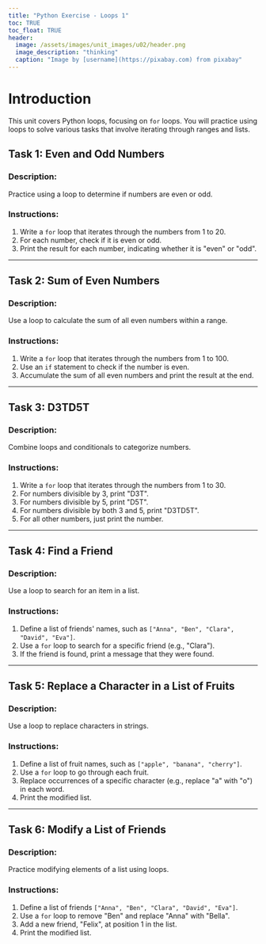 ```yaml
---
title: "Python Exercise - Loops 1"
toc: TRUE
toc_float: TRUE
header:
  image: /assets/images/unit_images/u02/header.png
  image_description: "thinking"
  caption: "Image by [username](https://pixabay.com) from pixabay"
---
```


# Introduction

This unit covers Python loops, focusing on `for` loops. You will practice using loops to solve various tasks that involve iterating through ranges and lists.

## Task 1: Even and Odd Numbers

### Description:
Practice using a loop to determine if numbers are even or odd.

### Instructions:
1. Write a `for` loop that iterates through the numbers from 1 to 20.
2. For each number, check if it is even or odd.
3. Print the result for each number, indicating whether it is "even" or "odd".

---

## Task 2: Sum of Even Numbers

### Description:
Use a loop to calculate the sum of all even numbers within a range.

### Instructions:
1. Write a `for` loop that iterates through the numbers from 1 to 100.
2. Use an `if` statement to check if the number is even.
3. Accumulate the sum of all even numbers and print the result at the end.

---

## Task 3: D3TD5T

### Description:
Combine loops and conditionals to categorize numbers.

### Instructions:
1. Write a `for` loop that iterates through the numbers from 1 to 30.
2. For numbers divisible by 3, print "D3T".
3. For numbers divisible by 5, print "D5T".
4. For numbers divisible by both 3 and 5, print "D3TD5T".
5. For all other numbers, just print the number.

---

## Task 4: Find a Friend

### Description:
Use a loop to search for an item in a list.

### Instructions:
1. Define a list of friends' names, such as `["Anna", "Ben", "Clara", "David", "Eva"]`.
2. Use a `for` loop to search for a specific friend (e.g., "Clara").
3. If the friend is found, print a message that they were found.

---

## Task 5: Replace a Character in a List of Fruits

### Description:
Use a loop to replace characters in strings.

### Instructions:
1. Define a list of fruit names, such as `["apple", "banana", "cherry"]`.
2. Use a `for` loop to go through each fruit.
3. Replace occurrences of a specific character (e.g., replace "a" with "o") in each word.
4. Print the modified list.

---

## Task 6: Modify a List of Friends

### Description:
Practice modifying elements of a list using loops.

### Instructions:
1. Define a list of friends `["Anna", "Ben", "Clara", "David", "Eva"]`.
2. Use a `for` loop to remove "Ben" and replace "Anna" with "Bella".
3. Add a new friend, "Felix", at position 1 in the list.
4. Print the modified list.

